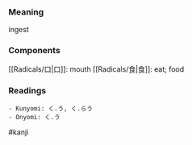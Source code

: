 ### Meaning

ingest

### Components

[[Radicals/口|口]]: mouth [[Radicals/食|食]]: eat; food

### Readings

```
- Kunyomi: く.う, く.らう
- Onyomi: く.う
```

#kanji